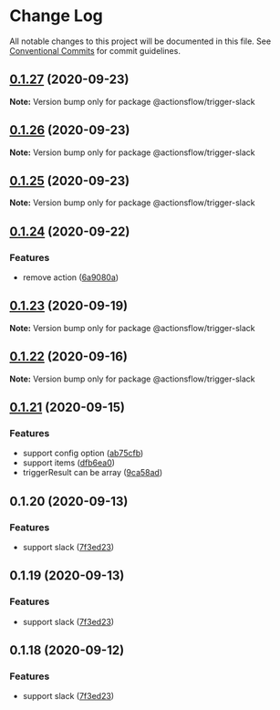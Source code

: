 # Change Log

All notable changes to this project will be documented in this file.
See [Conventional Commits](https://conventionalcommits.org) for commit guidelines.

## [0.1.27](https://github.com/actionsflow/actionsflow/compare/@actionsflow/trigger-slack@0.1.26...@actionsflow/trigger-slack@0.1.27) (2020-09-23)

**Note:** Version bump only for package @actionsflow/trigger-slack

## [0.1.26](https://github.com/actionsflow/actionsflow/compare/@actionsflow/trigger-slack@0.1.25...@actionsflow/trigger-slack@0.1.26) (2020-09-23)

**Note:** Version bump only for package @actionsflow/trigger-slack

## [0.1.25](https://github.com/actionsflow/actionsflow/compare/@actionsflow/trigger-slack@0.1.24...@actionsflow/trigger-slack@0.1.25) (2020-09-23)

**Note:** Version bump only for package @actionsflow/trigger-slack

## [0.1.24](https://github.com/actionsflow/actionsflow/compare/@actionsflow/trigger-slack@0.1.23...@actionsflow/trigger-slack@0.1.24) (2020-09-22)

### Features

- remove action ([6a9080a](https://github.com/actionsflow/actionsflow/commit/6a9080a4e6254a95e34316caa4122022d7b8f4be))

## [0.1.23](https://github.com/actionsflow/actionsflow/compare/@actionsflow/trigger-slack@0.1.22...@actionsflow/trigger-slack@0.1.23) (2020-09-19)

**Note:** Version bump only for package @actionsflow/trigger-slack

## [0.1.22](https://github.com/actionsflow/actionsflow/compare/@actionsflow/trigger-slack@0.1.21...@actionsflow/trigger-slack@0.1.22) (2020-09-16)

**Note:** Version bump only for package @actionsflow/trigger-slack

## [0.1.21](https://github.com/actionsflow/actionsflow/compare/@actionsflow/trigger-slack@0.1.20...@actionsflow/trigger-slack@0.1.21) (2020-09-15)

### Features

- support config option ([ab75cfb](https://github.com/actionsflow/actionsflow/commit/ab75cfbcb59fffb6f007d96cc2f6665015632109))
- support items ([dfb6ea0](https://github.com/actionsflow/actionsflow/commit/dfb6ea0f570be4497c23ab0c0058714fbc71df5e))
- triggerResult can be array ([9ca58ad](https://github.com/actionsflow/actionsflow/commit/9ca58ad2f452826867fa15e74adde3a37994bfbd))

## 0.1.20 (2020-09-13)

### Features

- support slack ([7f3ed23](https://github.com/actionsflow/actionsflow/commit/7f3ed23d4c9cd4d1845bf6bd00692726ad6543f5))

## 0.1.19 (2020-09-13)

### Features

- support slack ([7f3ed23](https://github.com/actionsflow/actionsflow/commit/7f3ed23d4c9cd4d1845bf6bd00692726ad6543f5))

## 0.1.18 (2020-09-12)

### Features

- support slack ([7f3ed23](https://github.com/actionsflow/actionsflow/commit/7f3ed23d4c9cd4d1845bf6bd00692726ad6543f5))
